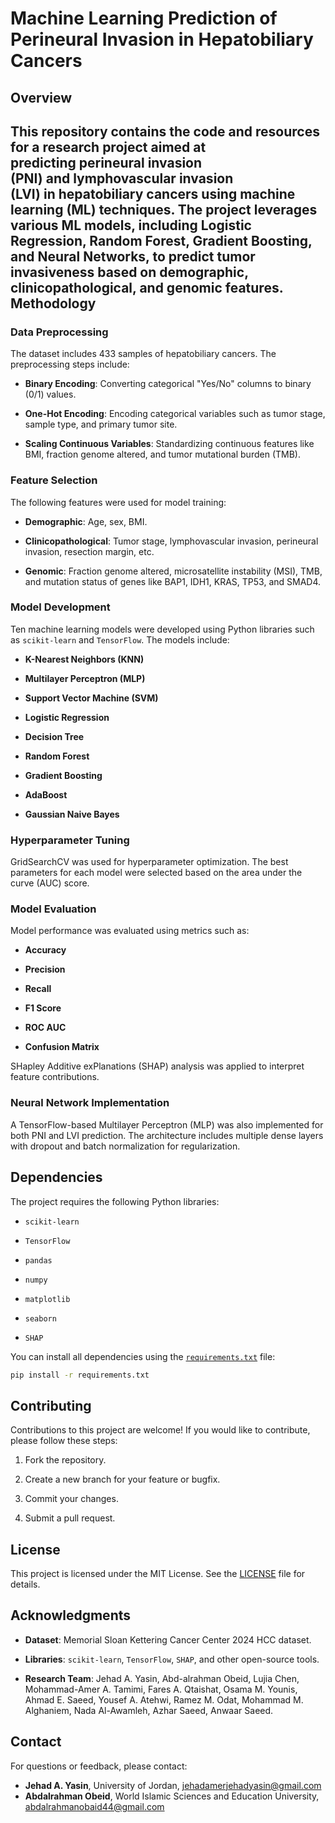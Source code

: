 Machine Learning Prediction of Perineural Invasion in Hepatobiliary Cancers
===========================================================================

Overview
--------

This repository contains the code and resources for a research project aimed at predicting **perineural invasion (PNI)** and **lymphovascular invasion (LVI)** in **hepatobiliary cancers** using machine learning (ML) techniques. The project leverages various ML models, including Logistic Regression, Random Forest, Gradient Boosting, and Neural Networks, to predict tumor invasiveness based on demographic, clinicopathological, and genomic features.
Methodology
-----------

### Data Preprocessing

The dataset includes 433 samples of hepatobiliary cancers. The preprocessing steps include:

-   **Binary Encoding**: Converting categorical "Yes/No" columns to binary (0/1) values.

-   **One-Hot Encoding**: Encoding categorical variables such as tumor stage, sample type, and primary tumor site.

-   **Scaling Continuous Variables**: Standardizing continuous features like BMI, fraction genome altered, and tumor mutational burden (TMB).

### Feature Selection

The following features were used for model training:

-   **Demographic**: Age, sex, BMI.

-   **Clinicopathological**: Tumor stage, lymphovascular invasion, perineural invasion, resection margin, etc.

-   **Genomic**: Fraction genome altered, microsatellite instability (MSI), TMB, and mutation status of genes like BAP1, IDH1, KRAS, TP53, and SMAD4.

### Model Development

Ten machine learning models were developed using Python libraries such as `scikit-learn` and `TensorFlow`. The models include:

-   **K-Nearest Neighbors (KNN)**

-   **Multilayer Perceptron (MLP)**

-   **Support Vector Machine (SVM)**

-   **Logistic Regression**

-   **Decision Tree**

-   **Random Forest**

-   **Gradient Boosting**

-   **AdaBoost**

-   **Gaussian Naive Bayes**

### Hyperparameter Tuning

GridSearchCV was used for hyperparameter optimization. The best parameters for each model were selected based on the area under the curve (AUC) score.

### Model Evaluation

Model performance was evaluated using metrics such as:

-   **Accuracy**

-   **Precision**

-   **Recall**

-   **F1 Score**

-   **ROC AUC**

-   **Confusion Matrix**

SHapley Additive exPlanations (SHAP) analysis was applied to interpret feature contributions.

### Neural Network Implementation

A TensorFlow-based Multilayer Perceptron (MLP) was also implemented for both PNI and LVI prediction. The architecture includes multiple dense layers with dropout and batch normalization for regularization.

Dependencies
------------

The project requires the following Python libraries:

-   `scikit-learn`

-   `TensorFlow`

-   `pandas`

-   `numpy`

-   `matplotlib`

-   `seaborn`

-   `SHAP`

You can install all dependencies using the [`requirements.txt`](requirements.txt) file:
```bash
pip install -r requirements.txt
```
Contributing
------------

Contributions to this project are welcome! If you would like to contribute, please follow these steps:

1.  Fork the repository.

2.  Create a new branch for your feature or bugfix.

3.  Commit your changes.

4.  Submit a pull request.

License
-------

This project is licensed under the MIT License. See the [LICENSE](LICENSE) file for details.

Acknowledgments
---------------

-   **Dataset**: Memorial Sloan Kettering Cancer Center 2024 HCC dataset.

-   **Libraries**: `scikit-learn`, `TensorFlow`, `SHAP`, and other open-source tools.

-   **Research Team**: Jehad A. Yasin, Abd-alrahman Obeid, Lujia Chen, Mohammad-Amer A. Tamimi, Fares A. Qtaishat, Osama M. Younis, Ahmad E. Saeed, Yousef A. Atehwi, Ramez M. Odat, Mohammad M. Alghaniem, Nada Al-Awamleh, Azhar Saeed, Anwaar Saeed.

Contact
-------

For questions or feedback, please contact:

- **Jehad A. Yasin**, University of Jordan, [jehadamerjehadyasin@gmail.com](mailto:jehadamerjehadyasin@gmail.com)  
- **Abdalrahman Obeid**, World Islamic Sciences and Education University, [abdalrahmanobaid44@gmail.com](mailto:abdalrahmanobaid44@gmail.com)
